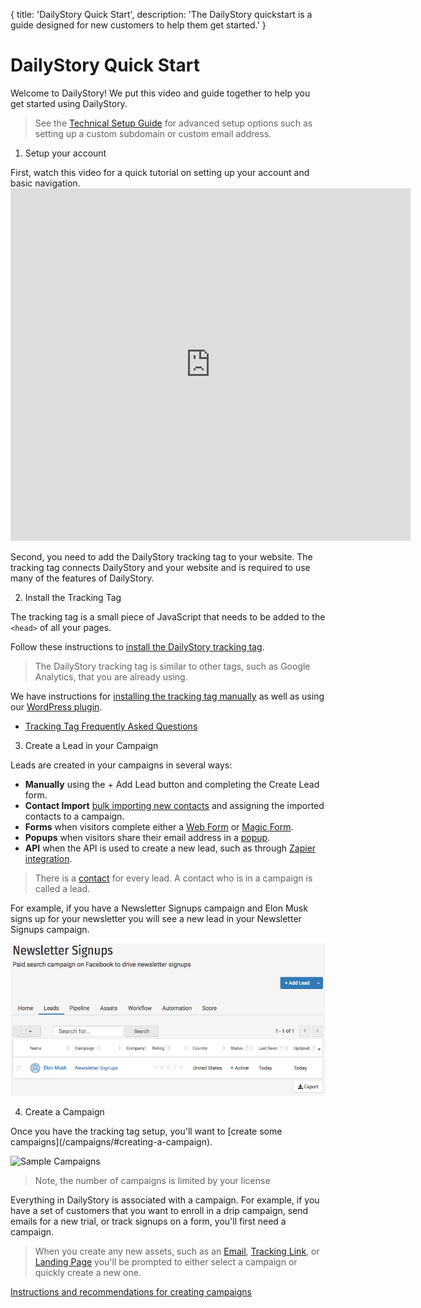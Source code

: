 {
	title: 'DailyStory Quick Start',
	description: 'The DailyStory quickstart is a guide designed for new customers to help them get started.'
}
# DailyStory Quick Start
Welcome to DailyStory! We put this video and guide together to help you get started using DailyStory.

> See the [Technical Setup Guide](/install/setup) for advanced setup options such as setting up a custom subdomain or custom email address.

<ol class="step"><li value="1">Setup your account</li></ol>
First, watch this video for a quick tutorial on setting up your account and basic navigation.

<iframe src="https://player.vimeo.com/video/418627431" width="640" height="564" frameborder="0" allow="autoplay; fullscreen" allowfullscreen></iframe>


Second, you need to add the DailyStory tracking tag to your website. The tracking tag connects DailyStory and your website and is required to use many of the features of DailyStory.

<ol class="step"><li value="2">Install the Tracking Tag</li></ol>
The tracking tag is a small piece of JavaScript that needs to be added to the <code>&lt;head&gt;</code> of all your pages.

Follow these instructions to [install the DailyStory tracking tag](/install). 

> The DailyStory tracking tag is similar to other tags, such as Google Analytics, that you are already using.

We have instructions for [installing the tracking tag manually](/install/manual) as well as using our [WordPress plugin](/install/wordpress).

* [Tracking Tag Frequently Asked Questions](/install#Frequently-Asked-Questions)

<ol class="step"><li value="3">Create a Lead in your Campaign</li></ol>

Leads are created in your campaigns in several ways:
	
* **Manually** using the + Add Lead button and completing the Create Lead form.
* **Contact Import** [bulk importing new contacts](/contacts/import) and assigning the imported contacts to a campaign.
* **Forms** when visitors complete either a [Web Form](/acquisition/web-forms/) or [Magic Form](/acquisition/magic-forms/).
* **Popups** when visitors share their email address in a [popup](/acquisition/popups/).
* **API** when the API is used to create a new lead, such as through [Zapier integration](/integrations/zapier/).

> There is a [contact](/contacts/) for every lead. A contact who is in a campaign is called a lead.

For example, if you have a Newsletter Signups campaign and Elon Musk signs up for your newsletter you will see a new lead in your Newsletter Signups campaign.

![Sample Lead](/articles/quickstart/quickstart-02.png "Sample Lead")

<ol class="step"><li value="4">Create a Campaign</li></ol>
Once you have the tracking tag setup, you'll want to [create some campaigns](/campaigns/#creating-a-campaign).

![Sample Campaigns](/articles/quickstart/quickstart-01.png "Sample Campaigns")

> Note, the number of campaigns is limited by your license

Everything in DailyStory is associated with a campaign. For example, if you have a set of customers that you want to enroll in a drip campaign, send emails for a new trial, or track signups on a form, you'll first need a campaign.

> When you create any new assets, such as an [Email](/emails/), [Tracking Link](/link-tracking/), or [Landing Page](/pages/) you'll be prompted to either select a campaign or quickly create a new one.

[Instructions and recommendations for creating campaigns](/campaigns/#creating-a-campaign)

